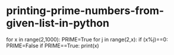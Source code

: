 # printing-prime-numbers-from-given-list-in-python
for x in range(2,1000):
    PRIME=True
    for j in range(2,x):
        if (x%j)==0:
            PRIME=False
    if PRIME==True:
        print(x)
